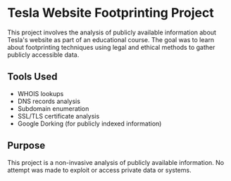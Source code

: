 # Tesla Website Footprinting Project

This project involves the analysis of publicly available information about Tesla's website as part of an educational course. The goal was to learn about footprinting techniques using legal and ethical methods to gather publicly accessible data.

## Tools Used
- WHOIS lookups
- DNS records analysis
- Subdomain enumeration
- SSL/TLS certificate analysis
- Google Dorking (for publicly indexed information)

## Purpose
This project is a non-invasive analysis of publicly available information. No attempt was made to exploit or access private data or systems.
